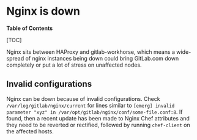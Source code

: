# Nginx is down

**Table of Contents**

[TOC]

Nginx sits between HAProxy and gitlab-workhorse, which means a wide-spread of nginx instances being
down could bring GitLab.com down completely or put a lot of stress on unaffected nodes.

## Invalid configurations

Nginx can be down because of invalid configurations. Check `/var/log/gitlab/nginx/current` for
lines similar to `[emerg] invalid parameter "xyz" in /var/opt/gitlab/nginx/conf/some-file.conf:8`.
If found, then a recent update has been made to Nginx Chef attributes and they need to be reverted or
rectified, followed by running `chef-client` on the affected hosts.
